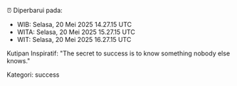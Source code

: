 ⏰ Diperbarui pada:
- WIB: Selasa, 20 Mei 2025 14.27.15 UTC
- WITA: Selasa, 20 Mei 2025 15.27.15 UTC
- WIT: Selasa, 20 Mei 2025 16.27.15 UTC

Kutipan Inspiratif:
"The secret to success is to know something nobody else knows."


Kategori: success

